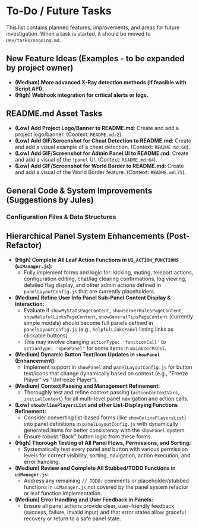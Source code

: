 # To-Do / Future Tasks

This list contains planned features, improvements, and areas for future investigation. When a task is started, it should be moved to `Dev/tasks/ongoing.md`.

## New Feature Ideas (Examples - to be expanded by project owner)
- **(Medium) More advanced X-Ray detection methods (if feasible with Script API).**
- **(High) Webhook integration for critical alerts or logs.**

## README.md Asset Tasks
- **(Low) Add Project Logo/Banner to README.md**: Create and add a project logo/banner. (Context: `README.md:2`).
- **(Low) Add GIF/Screenshot for Cheat Detection to README.md**: Create and add a visual example of a cheat detection. (Context: `README.md:60`).
- **(Low) Add GIF/Screenshot for Admin Panel UI to README.md**: Create and add a visual of the `!panel` UI. (Context: `README.md:64`).
- **(Low) Add GIF/Screenshot for World Border to README.md**: Create and add a visual of the World Border feature. (Context: `README.md:75`).

## General Code & System Improvements (Suggestions by Jules)

### Configuration Files & Data Structures
<!-- Placeholder for future tasks -->

## Hierarchical Panel System Enhancements (Post-Refactor)
- **(High) Complete All Leaf Action Functions in `UI_ACTION_FUNCTIONS` (`uiManager.js`):**
    - Fully implement forms and logic for: kicking, muting, teleport actions, configuration editing, chat/lag clearing confirmations, log viewing, detailed flag display, and other admin actions defined in `panelLayoutConfig.js` that are currently placeholders.
- **(Medium) Refine User Info Panel Sub-Panel Content Display & Interaction:**
    - Evaluate if `showMyStatsPageContent`, `showServerRulesPageContent`, `showHelpfulLinksPageContent`, `showGeneralTipsPageContent` (currently simple modals) should become full panels defined in `panelLayoutConfig.js` (e.g., `helpfulLinksPanel` listing links as clickable buttons).
    - This may involve changing `actionType: 'functionCall'` to `actionType: 'openPanel'` for some items in `mainUserPanel`.
- **(Medium) Dynamic Button Text/Icon Updates in `showPanel` (Enhancement):**
    - Implement support in `showPanel` and `panelLayoutConfig.js` for button text/icons that change dynamically based on context (e.g., "Freeze Player" vs "Unfreeze Player").
- **(Medium) Context Passing and Management Refinement:**
    - Thoroughly test and refine context passing (`actionContextVars`, `initialContext`) for all multi-level panel navigation and action calls.
- **(Low) `showOnlinePlayersList` and other List-Displaying Functions Refinement:**
    - Consider converting list-based forms (like `showOnlinePlayersList`) into panel definitions in `panelLayoutConfig.js` with dynamically generated items for better consistency with the `showPanel` system.
    - Ensure robust "Back" button logic from these forms.
- **(High) Thorough Testing of All Panel Flows, Permissions, and Sorting:**
    - Systematically test every panel and button with various permission levels for correct visibility, sorting, navigation, action execution, and error handling.
- **(Medium) Review and Complete All Stubbed/TODO Functions in `uiManager.js`:**
    - Address any remaining `// TODO:` comments or placeholder/stubbed functions in `uiManager.js` not covered by the panel system refactor or leaf function implementation.
- **(Medium) Error Handling and User Feedback in Panels:**
    - Ensure all panel actions provide clear, user-friendly feedback (success, failure, invalid input) and that error states allow graceful recovery or return to a safe panel state.
